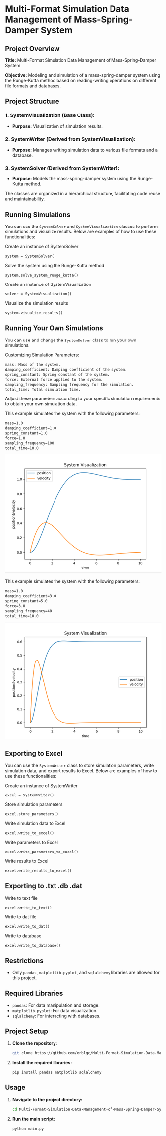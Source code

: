 # Multi-Format Simulation Data Management of Mass-Spring-Damper System

## Project Overview

**Title:** Multi-Format Simulation Data Management of Mass-Spring-Damper System

**Objective:** Modeling and simulation of a mass-spring-damper system using the Runge-Kutta method based on reading-writing operations on different file formats and databases.

## Project Structure

### 1. SystemVisualization (Base Class):

- **Purpose:** Visualization of simulation results.

### 2. SystemWriter (Derived from SystemVisualization):

- **Purpose:** Manages writing simulation data to various file formats and a database.

### 3. SystemSolver (Derived from SystemWriter):

- **Purpose:** Models the mass-spring-damper system using the Runge-Kutta method.

The classes are organized in a hierarchical structure, facilitating code reuse and maintainability.

## Running Simulations

You can use the `SystemSolver` and `SystemVisualization` classes to perform simulations and visualize results. Below are examples of how to use these functionalities:

Create an instance of SystemSolver

    system = SystemSolver()

Solve the system using the Runge-Kutta method

    system.solve_system_runge_kutta()

Create an instance of SystemVisualization

    solver = SystemVisualization()

Visualize the simulation results

    system.visualize_results()

## Running Your Own Simulations

You can use and change the `SystemSolver` class to run your own simulations.

Customizing Simulation Parameters:

    mass: Mass of the system.
    damping_coefficient: Damping coefficient of the system.
    spring_constant: Spring constant of the system.
    force: External force applied to the system.
    sampling_frequency: Sampling frequency for the simulation.
    total_time: Total simulation time.

Adjust these parameters according to your specific simulation requirements to obtain your own simulation data.

This example simulates the system with the following parameters:

    mass=1.0
    damping_coefficient=1.0
    spring_constant=1.0
    force=1.0
    sampling_frequency=100
    total_time=10.0
![Simulation Visualization1](System%20Visualization/visualize_1.png)

This example simulates the system with the following parameters:

    mass=1.0
    damping_coefficient=3.0
    spring_constant=5.0
    force=3.0
    sampling_frequency=40
    total_time=10.0
![Simulation Visualization](System%20Visualization/visualize_2.png)

## Exporting to Excel
You can use the `SystemWriter` class to store simulation parameters, write simulation data, and export results to Excel. Below are examples of how to use these functionalities:

Create an instance of SystemWriter

    excel = SystemWriter()

Store simulation parameters

    excel.store_parameters()

Write simulation data to Excel

    excel.write_to_excel()

Write parameters to Excel

    excel.write_parameters_to_excel()

Write results to Excel

    excel.write_results_to_excel()

## Exporting to .txt .db .dat

Write to text file

    excel.write_to_text()

Write to dat file

    excel.write_to_dat()

Write to database

    excel.write_to_database()
    
## Restrictions

- Only `pandas`, `matplotlib.pyplot`, and `sqlalchemy` libraries are allowed for this project.

## Required Libraries

- `pandas`: For data manipulation and storage.
- `matplotlib.pyplot`: For data visualization.
- `sqlalchemy`: For interacting with databases.

## Project Setup

1. **Clone the repository:**

    ```bash
    git clone https://github.com/erblgc/Multi-Format-Simulation-Data-Management-of-Mass-Spring-Damper-System
    ```

2. **Install the required libraries:**

    ```bash
    pip install pandas matplotlib sqlalchemy
    ```

## Usage

1. **Navigate to the project directory:**

    ```bash
    cd Multi-Format-Simulation-Data-Management-of-Mass-Spring-Damper-System
    ```

2. **Run the main script:**

    ```bash
    python main.py
    ```
